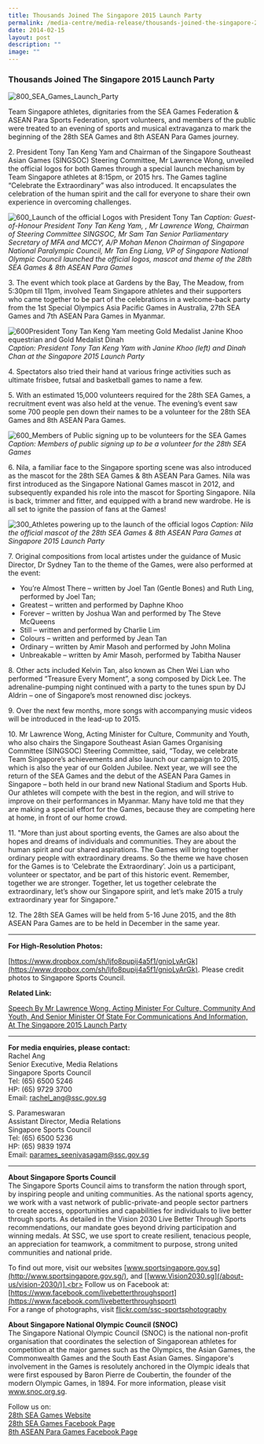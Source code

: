 ```yaml
---
title: Thousands Joined The Singapore 2015 Launch Party
permalink: /media-centre/media-release/thousands-joined-the-singapore-2015-launch-party/
date: 2014-02-15
layout: post
description: ""
image: ""
---
```

### **Thousands Joined The Singapore 2015 Launch Party**

![800_SEA_Games_Launch_Party](/images/Media%20Centre/Media%20Release/2014/February/800_SEA_Games_Launch_Party.jpeg)

Team Singapore athletes, dignitaries from the SEA Games Federation & ASEAN Para Sports Federation, sport volunteers, and members of the public were treated to an evening of sports and musical extravaganza to mark the beginning of the 28th SEA Games and 8th ASEAN Para Games journey.

2\. President Tony Tan Keng Yam and Chairman of the Singapore Southeast Asian Games (SINGSOC) Steering Committee, Mr Lawrence Wong, unveiled the official logos for both Games through a special launch mechanism by Team Singapore athletes at 8:15pm, or 2015 hrs. The Games tagline “Celebrate the Extraordinary” was also introduced. It encapsulates the celebration of the human spirit and the call for everyone to share their own experience in overcoming challenges.

![600_Launch of the official Logos with President Tony Tan](/images/Media%20Centre/Media%20Release/2014/February/600_Launch%20of%20the%20official%20Logos%20with%20President%20Tony%20Tan.jpeg)
*Caption: Guest-of-Honour President Tony Tan Keng Yam, , Mr Lawrence Wong, Chairman of Steering Committee SINGSOC, Mr Sam Tan Senior Parliamentary Secretary of MFA and MCCY, A/P Mohan Menon Chairman of Singapore National Paralympic Council, Mr Tan Eng Liang, VP of Singapore National Olympic Council launched the official logos, mascot and theme of the 28th SEA Games & 8th ASEAN Para Games*

3\. The event which took place at Gardens by the Bay, The Meadow, from 5:30pm till 11pm, involved Team Singapore athletes and their supporters who came together to be part of the celebrations in a welcome-back party from the 1st Special Olympics Asia Pacific Games in Australia, 27th SEA Games and 7th ASEAN Para Games in Myanmar.

![600President Tony Tan Keng Yam meeting Gold Medalist Janine Khoo equestrian and Gold Medalist Dinah](/images/Media%20Centre/Media%20Release/2014/February/600President%20Tony%20Tan%20Keng%20Yam%20meeting%20Gold%20Medalist%20Janine%20Khoo%20equestrian%20and%20Gold%20Medalist.jpeg)
*Caption: President Tony Tan Keng Yam with Janine Khoo (left) and Dinah Chan at the Singapore 2015 Launch Party*

4\. Spectators also tried their hand at various fringe activities such as ultimate frisbee, futsal and basketball games to name a few.

5\. With an estimated 15,000 volunteers required for the 28th SEA Games, a recruitment event was also held at the venue. The evening’s event saw some 700 people pen down their names to be a volunteer for the 28th SEA Games and 8th ASEAN Para Games.

![600_Members of Public signing up to be volunteers for the SEA Games](/images/Media%20Centre/Media%20Release/2014/February/600_Members%20of%20Public%20signing%20up%20to%20be%20volunteers%20for%20the%20SEA%20Games.jpeg)
_Caption: Members of public signing up to be a volunteer for the 28th SEA Games_

6\. Nila, a familiar face to the Singapore sporting scene was also introduced as the mascot for the 28th SEA Games & 8th ASEAN Para Games. Nila was first introduced as the Singapore National Games mascot in 2012, and subsequently expanded his role into the mascot for Sporting Singapore. Nila is back, trimmer and fitter, and equipped with a brand new wardrobe. He is all set to ignite the passion of fans at the Games!

![300_Athletes powering up to the launch of the official logos](/images/Media%20Centre/Media%20Release/2014/February/300_Athletes%20powering%20up%20to%20the%20launch%20of%20the%20official%20logos.jpeg)
_Caption: Nila the official mascot of the 28th SEA Games & 8th ASEAN Para Games at Singapore 2015 Launch Party_

7\. Original compositions from local artistes under the guidance of Music Director, Dr Sydney Tan to the theme of the Games, were also performed at the event:

* You’re Almost There – written by Joel Tan (Gentle Bones) and Ruth Ling, performed by Joel Tan; 
* Greatest – written and performed by Daphne Khoo
* Forever – written by Joshua Wan and performed by The Steve McQueens
* Still – written and performed by Charlie Lim
* Colours – written and performed by Jean Tan
* Ordinary – written by Amir Masoh and performed by John Molina
* Unbreakable – written by Amir Masoh, performed by Tabitha Nauser

8\. Other acts included Kelvin Tan, also known as Chen Wei Lian who performed “Treasure Every Moment”, a song composed by Dick Lee. The adrenaline-pumping night continued with a party to the tunes spun by DJ Aldrin – one of Singapore’s most renowned disc jockeys.

9\. Over the next few months, more songs with accompanying music videos will be introduced in the lead-up to 2015.

10\. Mr Lawrence Wong, Acting Minister for Culture, Community and Youth, who also chairs the Singapore Southeast Asian Games Organising Committee (SINGSOC) Steering Committee, said, “Today, we celebrate Team Singapore’s achievements and also launch our campaign to 2015, which is also the year of our Golden Jubilee. Next year, we will see the return of the SEA Games and the debut of the ASEAN Para Games in Singapore – both held in our brand new National Stadium and Sports Hub. Our athletes will compete with the best in the region, and will strive to improve on their performances in Myanmar. Many have told me that they are making a special effort for the Games, because they are competing here at home, in front of our home crowd.

11\. "More than just about sporting events, the Games are also about the hopes and dreams of individuals and communities. They are about the human spirit and our shared aspirations. The Games will bring together ordinary people with extraordinary dreams. So the theme we have chosen for the Games is to ‘Celebrate the Extraordinary’. Join us a participant, volunteer or spectator, and be part of this historic event. Remember, together we are stronger. Together, let us together celebrate the extraordinary, let’s show our Singapore spirit, and let’s make 2015 a truly extraordinary year for Singapore."

12\. The 28th SEA Games will be held from 5-16 June 2015, and the 8th ASEAN Para Games are to be held in December in the same year.

---

**For High-Resolution Photos:**

[https://www.dropbox.com/sh/ljfo8pupij4a5f1/gnioLyArGk](https://www.dropbox.com/sh/ljfo8pupij4a5f1/gnioLyArGk). 
Please credit photos to Singapore Sports Council.

**Related Link:**

[Speech By Mr Lawrence Wong, Acting Minister For Culture, Community And Youth, And Senior Minister Of State For Communications And Information, At The Singapore 2015 Launch Party](/media-centre/speeches/the-singapore-2015-launch-party/)

---

**For media enquiries, please contact:**
<br>
Rachel Ang<br>
Senior Executive, Media Relations<br>
Singapore Sports Council<br>
Tel: (65) 6500 5246<br>
HP: (65) 9729 3700<br>
Email: [rachel_ang@ssc.gov.sg](mailto:rachel_ang@ssc.gov.sg)

S. Parameswaran<br>
Assistant Director, Media Relations<br>
Singapore Sports Council<br>
Tel: (65) 6500 5236<br>
HP: (65) 9839 1974<br>
Email: [parames_seenivasagam@ssc.gov.sg](mailto:parames_seenivasagam@ssc.gov.sg)

---

**About Singapore Sports Council**<br>
The Singapore Sports Council aims to transform the nation through sport, by inspiring people and uniting communities. As the national sports agency, we work with a vast network of public-private-and people sector partners to create access, opportunities and capabilities for individuals to live better through sports. As detailed in the Vision 2030 Live Better Through Sports recommendations, our mandate goes beyond driving participation and winning medals. At SSC, we use sport to create resilient, tenacious people, an appreciation for teamwork, a commitment to purpose, strong united communities and national pride.

To find out more, visit our websites [www.sportsingapore.gov.sg](http://www.sportsingapore.gov.sg/), and [[www.Vision2030.sg](/about-us/vision-2030/)].<br> 
Follow us on Facebook at: [https://www.facebook.com/livebetterthroughsport](https://www.facebook.com/livebetterthroughsport) <br>
For a range of photographs, visit [flickr.com/ssc-sportsphotography](flickr.com/ssc-sportsphotography)<br>

**About Singapore National Olympic Council (SNOC)**<br>
The Singapore National Olympic Council (SNOC) is the national non-profit organisation that coordinates the selection of Singaporean athletes for competition at the major games such as the Olympics, the Asian Games, the Commonwealth Games and the South East Asian Games. Singapore's involvement in the Games is resolutely anchored in the Olympic ideals that were first espoused by Baron Pierre de Coubertin, the founder of the modern Olympic Games, in 1894. For more information, please visit www.snoc.org.sg.

Follow us on:<br>
[28th SEA Games Website](http://www.seagames2015.com)<br>
[28th SEA Games Facebook Page](http://www.facebook.com/SEAGAMES2015)<br>
[8th ASEAN Para Games Facebook Page](http://www.facebook.com/ASEANPARAGAMES2015)